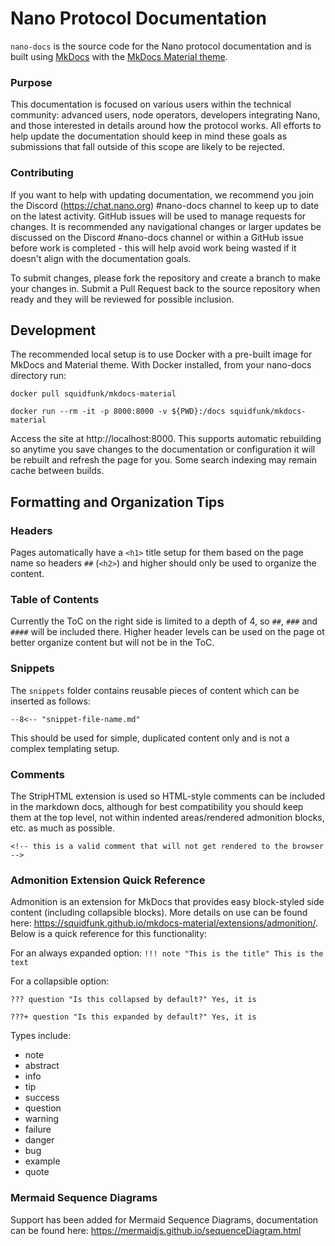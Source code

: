 # Nano Protocol Documentation

`nano-docs` is the source code for the Nano protocol documentation and is built using [MkDocs](https://www.mkdocs.org/) with the [MkDocs Material theme](https://squidfunk.github.io/mkdocs-material/).

### Purpose
This documentation is focused on various users within the technical community: advanced users, node operators, developers integrating Nano, and those interested in details around how the protocol works. All efforts to help update the documentation should keep in mind these goals as submissions that fall outside of this scope are likely to be rejected.

### Contributing
If you want to help with updating documentation, we recommend you join the Discord (https://chat.nano.org) #nano-docs channel to keep up to date on the latest activity. GitHub issues will be used to manage requests for changes. It is recommended any navigational changes or larger updates be discussed on the Discord #nano-docs channel or within a GitHub issue before work is completed - this will help avoid work being wasted if it doesn't align with the documentation goals.

To submit changes, please fork the repository and create a branch to make your changes in. Submit a Pull Request back to the source repository when ready and they will be reviewed for possible inclusion.

## Development
The recommended local setup is to use Docker with a pre-built image for MkDocs and Material theme. With Docker installed, from your nano-docs directory run:

`docker pull squidfunk/mkdocs-material`

`docker run --rm -it -p 8000:8000 -v ${PWD}:/docs squidfunk/mkdocs-material`

Access the site at http://localhost:8000. This supports automatic rebuilding so anytime you save changes to the documentation or configuration it will be rebuilt and refresh the page for you. Some search indexing may remain cache between builds.

## Formatting and Organization Tips

### Headers
Pages automatically have a `<h1>` title setup for them based on the page name so headers `##` (`<h2>`) and higher should only be used to organize the content.

### Table of Contents
Currently the ToC on the right side is limited to a depth of 4, so `##`, `###` and `####` will be included there. Higher header levels can be used on the page ot better organize content but will not be in the ToC.

### Snippets
The `snippets` folder contains reusable pieces of content which can be inserted as follows:

`--8<-- "snippet-file-name.md"`

This should be used for simple, duplicated content only and is not a complex templating setup.

### Comments
The StripHTML extension is used so HTML-style comments can be included in the markdown docs, although for best compatibility you should keep them at the top level, not within indented areas/rendered admonition blocks, etc. as much as possible.

`<!-- this is a valid comment that will not get rendered to the browser -->`

### Admonition Extension Quick Reference
Admonition is an extension for MkDocs that provides easy block-styled side content (including collapsible blocks). More details on use can be found here: https://squidfunk.github.io/mkdocs-material/extensions/admonition/. Below is a quick reference for this functionality:

For an always expanded option:
`!!! note "This is the title"
	 This is the text`

For a collapsible option:

`??? question "Is this collapsed by default?"
	 Yes, it is`

`???+ question "Is this expanded by default?"
	 Yes, it is`

Types include:

- note
- abstract
- info
- tip
- success
- question
- warning
- failure
- danger
- bug
- example
- quote

### Mermaid Sequence Diagrams
Support has been added for Mermaid Sequence Diagrams, documentation can be found here: https://mermaidjs.github.io/sequenceDiagram.html